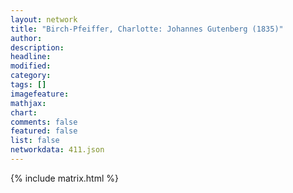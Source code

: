 ```yaml
---
layout: network
title: "Birch-Pfeiffer, Charlotte: Johannes Gutenberg (1835)"
author:
description:
headline:
modified:
category:
tags: []
imagefeature: 
mathjax: 
chart: 
comments: false
featured: false
list: false
networkdata: 411.json
---
```

{% include matrix.html %}
